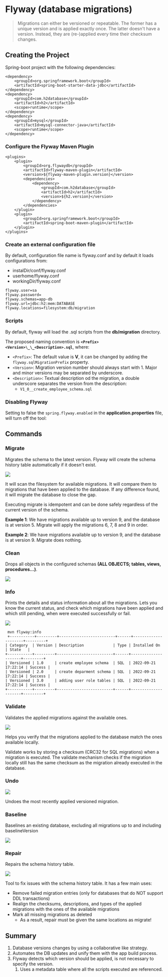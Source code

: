 # Flyway (database migrations)

> Migrations can either be versioned or repeatable. The former has a unique version and is applied exactly once. 
The latter doesn't have a version. Instead, they are (re-)applied every time their checksum changes.

## Creating the Project
Spring-boot project with the following dependencies:
```
<dependency>
    <groupId>org.springframework.boot</groupId>
    <artifactId>spring-boot-starter-data-jdbc</artifactId>
</dependency>
<dependency>
    <groupId>com.h2database</groupId>
    <artifactId>h2</artifactId>
    <scope>runtime</scope>
</dependency>
<dependency>
    <groupId>mysql</groupId>
    <artifactId>mysql-connector-java</artifactId>
    <scope>runtime</scope>
</dependency>
```
### Configure the Flyway Maven Plugin

```
<plugins>
    <plugin>
        <groupId>org.flywaydb</groupId>
        <artifactId>flyway-maven-plugin</artifactId>
        <version>${flyway-maven-plugin.version}</version>
        <dependencies>
            <dependency>
                <groupId>com.h2database</groupId>
                <artifactId>h2</artifactId>
                <version>${h2.version}</version>
            </dependency>
        </dependencies>
    </plugin>
    <plugin>
        <groupId>org.springframework.boot</groupId>
        <artifactId>spring-boot-maven-plugin</artifactId>
    </plugin>
</plugins>
```

### Create an external configuration file
By default, configuration file name is flyway.conf and by default it loads configurations from:

- instalDir/conf/flyway.conf
- userhome/flyway.conf
- workingDir/flyway.conf

```
flyway.user=sa
flyway.password=
flyway.schemas=app-db
flyway.url=jdbc:h2:mem:DATABASE
flyway.locations=filesystem:db/migration
```

### Scripts
By default, flyway will load the .sql scripts from the **db/migration** directory.

The proposed naming convention is **`<Prefix><Version>\_\_<Description>.sql`**, where:
- `<Prefix>`: The default value is **V**, it can be changed by adding the `flyway.sqlMigrationPrefix` property.
- `<Version>`: Migration version number should always start with 1. Major and minor versions may be separated by underscore.
- `<Description>`: Textual description od the migration, a double underscore separates the version from the description:
  - `V1_0__create_employee_schema.sql`

### Disabling Flyway
Setting to false the `spring.flyway.enabled` in the **application.properties** file, will turn off the tool:

## Commands

### Migrate

Migrates the schema to the latest version. Flyway will create the schema history table automatically if it doesn't exist.

![](img/migrate.png)

It will scan the filesystem for available migrations. It will compare them to migrations that have been applied to the database. 
If any difference found, it will migrate the database to close the gap.

Executing migrate is idempotent and can be done safely regardless of the current version of the schema.

**Example 1**: We have migrations available up to version 9, and the database is at version 5.
Migrate will apply the migrations 6, 7, 8 and 9 in order.

**Example 2**: We have migrations available up to version 9, and the database is at version 9.
Migrate does nothing.

### Clean

Drops all objects in the configured schemas **(ALL OBJECTS; tables, views, procedures...)**.

![](img/drop.png)

### Info

Prints the details and status information about all the migrations. Lets you know the current status, and check which 
migrations have been applied and which still pending, when were executed successfully or fail.

![](img/info.png)

```
 mvn flyway:info
 +-----------+---------+-------------------------+------+---------------------+---------+
| Category  | Version | Description             | Type | Installed On        | State   |
+-----------+---------+-------------------------+------+---------------------+---------+
| Versioned | 1.0     | create employee schema  | SQL  | 2022-09-21 17:22:14 | Success |
| Versioned | 2.0     | create deparment schema | SQL  | 2022-09-21 17:22:14 | Success |
| Versioned | 3.0     | adding user role tables | SQL  | 2022-09-21 17:22:14 | Success |
+-----------+---------+-------------------------+------+---------------------+---------+

```

### Validate

Validates the applied migrations against the available ones.

![](img/validate.png)

Helps you verify that the migrations applied to the database match the ones available locally.

Validate works by storing a checksum (CRC32 for SQL migrations) when a migration is executed. 
The validate mechanism checks if the migration locally still has the same checksum as the
migration already executed in the database. 

### Undo
![](img/undo.png)

Undoes the most recently applied versioned migration.

### Baseline

Baselines an existing database, excluding all migrations up to and including baselineVersion

![](img/baseline.png)

### Repair

Repairs the schema history table.

![](img/repair.png)

Tool to fix issues with the schema history table. It has a few main uses:

- Remove failed migration entries (only for databases that do NOT support DDL transactions)
- Realign the checksums, descriptions, and types of the applied migrations with the ones of the available migrations
- Mark all missing migrations as deleted
  - As a result, repair must be given the same locations as migrate!

## Summary
1. Database versions changes by using a collaborative like strategy.
2. Automates the DB updates and unify them with the app build process.
3. Flyway detects which version should be applied, is not necessary to specify the version. 
   1. Uses a metadata table where all the scripts executed are referenced.